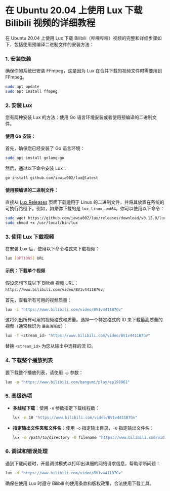 # 在 Ubuntu 20.04 上使用 Lux 下载 Bilibili 视频的详细教程

在 Ubuntu 20.04 上使用 Lux 下载 Bilibili（哔哩哔哩）视频的完整和详细步骤如下，包括使用预编译二进制文件的安装方法：

### 1. 安装依赖
确保你的系统已安装 FFmpeg，这是因为 Lux 在合并下载的视频文件时需要用到 FFmpeg。

```bash
sudo apt update
sudo apt install ffmpeg
```

### 2. 安装 Lux
您有两种安装 Lux 的方法：使用 Go 语言环境安装或者使用预编译的二进制文件。

#### 使用 Go 安装：
首先，确保您已经安装了 Go 语言环境：

```bash
sudo apt install golang-go
```

然后，通过以下命令安装 Lux：

```bash
go install github.com/iawia002/lux@latest
```

#### 使用预编译的二进制文件：
直接从 [Lux Releases](https://github.com/iawia002/lux/releases) 页面下载适用于 Linux 的二进制文件，并将其放置在系统的可执行路径下。例如，如果你下载的是 `lux_linux_amd64`，你可以使用以下命令：

```bash
sudo wget https://github.com/iawia002/lux/releases/download/v0.12.0/lux_linux_amd64 -O /usr/local/bin/lux
sudo chmod +x /usr/local/bin/lux
```

### 3. 使用 Lux 下载视频
在安装 Lux 后，使用以下命令格式来下载视频：

```bash
lux [OPTIONS] URL
```

#### 示例：下载单个视频

假设您想下载以下 Bilibili 视频 URL：`https://www.bilibili.com/video/BV1v4411B7Gv`。

首先，查看所有可用的视频质量：

```bash
lux -i "https://www.bilibili.com/video/BV1v4411B7Gv"
```

这将列出所有可用的视频格式和质量。选择一个特定格式的 ID 来下载最高质量的视频（通常标识为 `最高清晰度`）：

```bash
lux -f <stream_id> "https://www.bilibili.com/video/BV1v4411B7Gv"
```

替换 `<stream_id>` 为您从输出中选择的流 ID。

### 4. 下载整个播放列表
要下载整个播放列表，请使用 `-p` 参数：

```bash
lux -p "https://www.bilibili.com/bangumi/play/ep198061"
```

### 5. 高级选项
- **多线程下载**：使用 `-n` 参数指定下载线程数：
  ```bash
  lux -n 10 "https://www.bilibili.com/video/BV1v4411B7Gv"
  ```

- **指定输出文件夹和文件名**：使用 `-o` 指定输出目录，`-O` 指定输出文件名：
  ```bash
  lux -o /path/to/directory -O filename "https://www.bilibili.com/video/BV1v4411B7Gv"
  ```

### 6. 调试和错误处理
遇到下载问题时，开启调试模式以打印出详细的网络请求信息，帮助诊断问题：

```bash
lux -d "https://www.bilibili.com/video/BV1v4411B7Gv"
```

确保在使用 Lux 时遵守 Bilibili 的使用条款和版权政策，合法使用下载工具。